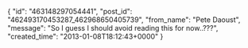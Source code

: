  {
   "id": "463148297054441",
   "post_id": "462493170453287_462968650405739",
   "from_name": "Pete Daoust",
   "message": "So I guess I should avoid reading this for now..???",
   "created_time": "2013-01-08T18:12:43+0000"
 }
